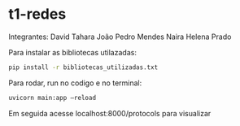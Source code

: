 # t1-redes

Integrantes: 
David Tahara
João Pedro Mendes
Naira Helena Prado

Para instalar as bibliotecas utilazadas:
```bash
pip install -r bibliotecas_utilizadas.txt
```
Para rodar, run no codigo e no terminal:
```bash
uvicorn main:app —reload
```
Em seguida acesse localhost:8000/protocols para visualizar
